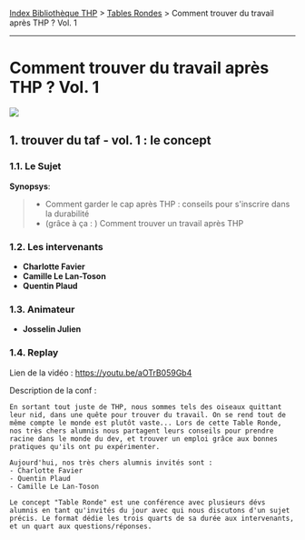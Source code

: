[Index Bibliothèque THP](https://github.com/TheHackingProject/bibliotheque-THP) > [Tables Rondes](https://github.com/TheHackingProject/bibliotheque-THP/blob/master/sommaires/tables_rondes.md) > Comment trouver du travail après THP ? Vol. 1

___

# Comment trouver du travail après THP ? Vol. 1

![](https://picsum.photos/1024/400)


## 1. trouver du taf - vol. 1 : le concept

### 1.1. Le Sujet

**Synopsys**:
>- Comment garder le cap après THP : conseils pour s'inscrire dans la durabilité
>- (grâce à ça : ) Comment trouver un travail après THP 

### 1.2. Les intervenants

- **Charlotte Favier**
- **Camille Le Lan-Toson**
- **Quentin Plaud**

### 1.3. Animateur

- **Josselin Julien**

### 1.4. Replay

Lien de la vidéo : https://youtu.be/aOTrB059Gb4

Description de la conf :
```
En sortant tout juste de THP, nous sommes tels des oiseaux quittant leur nid, dans une quête pour trouver du travail. On se rend tout de même compte le monde est plutôt vaste... Lors de cette Table Ronde, nos très chers alumnis nous partagent leurs conseils pour prendre racine dans le monde du dev, et trouver un emploi grâce aux bonnes pratiques qu'ils ont pu expérimenter.

Aujourd'hui, nos très chers alumnis invités sont :
- Charlotte Favier
- Quentin Plaud
- Camille Le Lan-Toson

Le concept "Table Ronde" est une conférence avec plusieurs dévs alumnis en tant qu'invités du jour avec qui nous discutons d'un sujet précis. Le format dédie les trois quarts de sa durée aux intervenants, et un quart aux questions/réponses.
```
